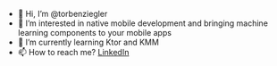 - 👋 Hi, I’m @torbenziegler
- 👀 I’m interested in native mobile development and bringing machine learning components to your mobile apps
- 🌱 I’m currently learning Ktor and KMM
- 📫 How to reach me? [LinkedIn](https://www.linkedin.com/in/torben-ziegler-8a5122201/)

<!---
torbenziegler/torbenziegler is a ✨ special ✨ repository because its `README.md` (this file) appears on your GitHub profile.
You can click the Preview link to take a look at your changes.
--->
